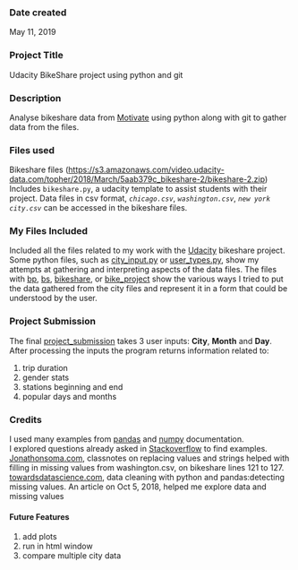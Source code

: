 ### Date created
May 11, 2019

### Project Title
Udacity BikeShare project using python and git

### Description
Analyse bikeshare data from [Motivate]( https://www.motivateco.com/) using python along with git to gather data from the files.

### Files used
Bikeshare files (https://s3.amazonaws.com/video.udacity-data.com/topher/2018/March/5aab379c_bikeshare-2/bikeshare-2.zip)
Includes `bikeshare.py`, a udacity template to assist students with their project. Data files in csv format, _`chicago.csv`_, _`washington.csv`_, _`new york city.csv`_ can be accessed in the bikeshare files.

### My Files Included
Included all the files related to my work with the [Udacity](https://www.udacity.com/) bikeshare project.  Some python files, such as [city_input.py](udacity_project/city_input.py) or [user_types.py](udacity_project/user_types.py), show my attempts at gathering and interpreting aspects of the data files. The files with [bp](udacity_project/bp5.py), [bs](udacity_project/bs_4.py), [bikeshare](udacity_project/bikeshare_2.py), or [bike_project](udacity_project/bike_project.py) show the various ways I tried to put the data gathered from the city files and represent it in a form that could be understood by the user.

### Project Submission
The final [project_submission](udacity_project/project_submission.py) takes 3 user inputs: **City**, **Month** and **Day**.  After processing the inputs the program returns information related to:
1. trip duration
1. gender stats
1. stations beginning and end
1. popular days and months

### Credits
I used many examples from [pandas](https://pandas.pydata.org/pandas-docs/stable/) and [numpy](https://docs.scipy.org/doc/numpy-1.13.0/contents.html) documentation.  
I explored questions already asked in [Stackoverflow](https://stackoverflow.com/) to find examples.
[Jonathonsoma.com](http://jonathansoma.com/), classnotes on replacing values and strings helped with filling in missing values from washington.csv, on bikeshare lines 121 to 127.
[towardsdatascience.com](towardsdatascience.com), data cleaning with python and pandas:detecting missing values. An article on Oct 5, 2018, helped me explore data and missing values

#### Future Features
1. add plots
2. run in html window
3. compare multiple city data
